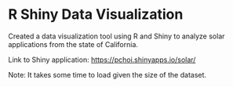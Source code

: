 # R Shiny Data Visualization

Created a data visualization tool using R and Shiny to analyze solar applications from the state of California.

Link to Shiny application: https://pchoi.shinyapps.io/solar/

Note: It takes some time to load given the size of the dataset.
